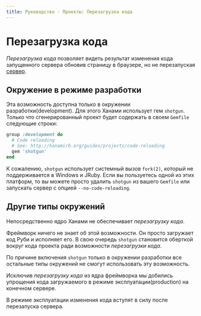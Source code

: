 ```yaml
---
title: Руководство - Проекты: Перезагрузка кода
---
```


# Перезагрузка кода

_Перезагрузка кода_ позволяет видеть результат изменения кода запущенного сервера обновив страницу в браузере, но не перезапуская [сервер](/guides/command-line/applications).

## Окружение в режиме разработки

Эта возможность доступна только в окружении разработки(development). Для этого Ханами использует гем `shotgun`. Только что сгенерированный проект будет содержать в своем `Gemfile` следующие строки:

```ruby
group :development do
  # Code reloading
  # See: http://hanamirb.org/guides/projects/code-reloading
  gem 'shotgun'
end
```

К сожалению, `shotgun` использует системный вызов `fork(2)`, который не поддерживается в Windows и JRuby.
Если вы пользуетесь одной из этих платформ, то вы можете просто удалить `shotgun` из вашего `Gemfile` или запускать сервер с опцией `--no-code-reloading`.

## Другие типы окружений

Непосредственно ядро Ханами не обеспечивает _перезагрузку кода_.

Фреймворк ничего не знает об этой возможности. Он просто загружает код Руби и исполняет его. В свою очередь `shotgun` становится оберткой вокруг кода проекта ради возможности _перезагрузки кода_.

По причине включения `shotgun` только в окружении разработки все остальные типы окружений не смогут использовать эту возможность.

Исключив _перезагрузку кода_ из ядра фреймворка мы добились упрощения кода загружаемого в режиме эксплуатации(production) на конечном сервере.

В режиме эксплуатации изменения кода вступят в силу после перезапуска сервера.

